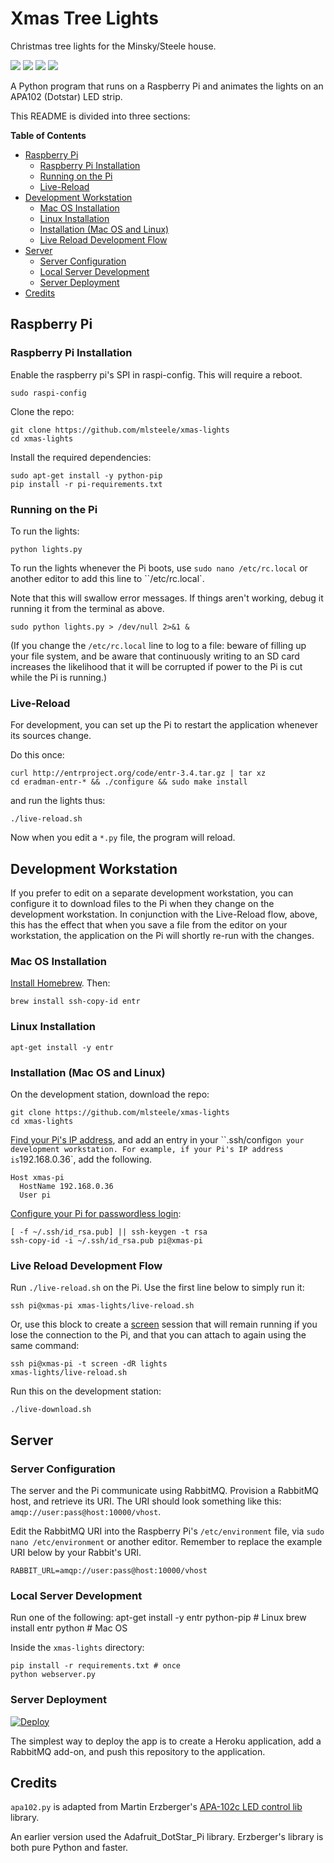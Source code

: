 # Xmas Tree Lights

Christmas tree lights for the Minsky/Steele house.

![](http://assets.osteele.com.s3.amazonaws.com/images/2015/xmas-lights/lights.gif)
![](http://assets.osteele.com.s3.amazonaws.com/images/2015/xmas-lights/sparkle.gif)
![](http://assets.osteele.com.s3.amazonaws.com/images/2015/xmas-lights/nth.gif)
![](http://assets.osteele.com.s3.amazonaws.com/images/2015/xmas-lights/other.gif)

A Python program that runs on a Raspberry Pi and animates the lights on an APA102 (Dotstar) LED strip.

This README is divided into three sections:

<!-- START doctoc generated TOC please keep comment here to allow auto update -->
<!-- DON'T EDIT THIS SECTION, INSTEAD RE-RUN doctoc TO UPDATE -->
**Table of Contents**

- [Raspberry Pi](#raspberry-pi)
  - [Raspberry Pi Installation](#raspberry-pi-installation)
  - [Running on the Pi](#running-on-the-pi)
  - [Live-Reload](#live-reload)
- [Development Workstation](#development-workstation)
  - [Mac OS Installation](#mac-os-installation)
  - [Linux Installation](#linux-installation)
  - [Installation (Mac OS and Linux)](#installation-mac-os-and-linux)
  - [Live Reload Development Flow](#live-reload-development-flow)
- [Server](#server)
  - [Server Configuration](#server-configuration)
  - [Local Server Development](#local-server-development)
  - [Server Deployment](#server-deployment)
- [Credits](#credits)

<!-- END doctoc generated TOC please keep comment here to allow auto update -->

## Raspberry Pi

### Raspberry Pi Installation

Enable the raspberry pi's SPI in raspi-config. This will require a reboot.

    sudo raspi-config

Clone the repo:

    git clone https://github.com/mlsteele/xmas-lights
    cd xmas-lights

Install the required dependencies:

    sudo apt-get install -y python-pip
    pip install -r pi-requirements.txt

### Running on the Pi

To run the lights:

    python lights.py

To run the lights whenever the Pi boots, use `sudo nano /etc/rc.local` or another editor to add this line to
``/etc/rc.local`.

Note that this will swallow error messages. If things aren't working, debug it running it
from the terminal as above.

    sudo python lights.py > /dev/null 2>&1 &

(If you change the `/etc/rc.local` line to log to a file: beware of filling up your file system,
and be aware that continuously writing to an SD card increases the likelihood that it will be corrupted if
power to the Pi is cut while the Pi is running.)

### Live-Reload

For development, you can set up the Pi to restart the application whenever its sources change.

Do this once:

    curl http://entrproject.org/code/entr-3.4.tar.gz | tar xz
    cd eradman-entr-* && ./configure && sudo make install

and run the lights thus:

    ./live-reload.sh

Now when you edit a `*.py` file, the program will reload.

## Development Workstation

If you prefer to edit on a separate development workstation, you can configure it to download files
to the Pi when they change on the development workstation. In conjunction with the Live-Reload flow, above,
this has the effect that when you save a file from the editor on your workstation, the application on the Pi
will shortly re-run with the changes.

### Mac OS Installation

[Install Homebrew](http://brew.sh). Then:

    brew install ssh-copy-id entr

### Linux Installation

    apt-get install -y entr

### Installation (Mac OS and Linux)

On the development station, download the repo:

    git clone https://github.com/mlsteele/xmas-lights
    cd xmas-lights

[Find your Pi's IP address](https://www.raspberrypi.org/documentation/troubleshooting/hardware/networking/ip-address.md),
and add an entry in your ``.ssh/config` on your development workstation.
For example, if your Pi's IP address is `192.168.0.36`, add the following.

    Host xmas-pi
      HostName 192.168.0.36
      User pi

[Configure your Pi for passwordless login](https://www.raspberrypi.org/documentation/remote-access/ssh/passwordless.md):

    [ -f ~/.ssh/id_rsa.pub] || ssh-keygen -t rsa
    ssh-copy-id -i ~/.ssh/id_rsa.pub pi@xmas-pi

### Live Reload Development Flow

Run `./live-reload.sh` on the Pi. Use the first line below to simply run it:

    ssh pi@xmas-pi xmas-lights/live-reload.sh

Or, use this block to create a [screen](https://www.gnu.org/software/screen/) session that will remain running if you
lose the connection to the Pi, and that you can attach to again using the same command:

    ssh pi@xmas-pi -t screen -dR lights
    xmas-lights/live-reload.sh

Run this on the development station:

    ./live-download.sh

## Server

### Server Configuration

The server and the Pi communicate using RabbitMQ.
Provision a RabbitMQ host, and retrieve its URI.
The URI should look something like this: `amqp://user:pass@host:10000/vhost`.

Edit the RabbitMQ URI into the Raspberry Pi's `/etc/environment` file, via `sudo nano /etc/environment` or
another editor. Remember to replace the example URI below by your Rabbit's URI.

    RABBIT_URL=amqp://user:pass@host:10000/vhost

### Local Server Development

Run one of the following:
    apt-get install -y entr python-pip # Linux
    brew install entr python           # Mac OS

Inside the `xmas-lights` directory:

    pip install -r requirements.txt # once
    python webserver.py

### Server Deployment

[![Deploy](https://www.herokucdn.com/deploy/button.png)](https://heroku.com/deploy)

The simplest way to deploy the app is to create a Heroku application, add a RabbitMQ add-on, and push
this repository to the application.

## Credits

`apa102.py` is adapted from Martin Erzberger's [APA-102c LED control lib](https://github.com/tinue/APA102_Pi) library.

An earlier version used the Adafruit_DotStar_Pi library. Erzberger's library is both pure Python and faster.
